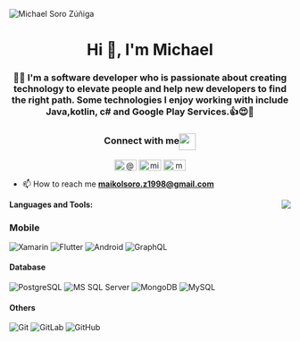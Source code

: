 ![Michael Soro Zúñiga](https://user-images.githubusercontent.com/46753453/101974782-f18a3d00-3bff-11eb-98ec-424dc86af346.png)

<h1 align="center">Hi 👋, I'm Michael</h1>
<h3 align="center">👨‍💻 I'm a software developer who is passionate about creating technology to elevate people and help new developers to find the right path. Some technologies I enjoy working with include Java,kotlin, c# and Google Play Services.👍😍📲</h3>

<div align="center">
  <h3 align="center">Connect with me<img align="center" src="https://user-images.githubusercontent.com/46753453/91627783-37840380-e977-11ea-83e6-9656ff900302.gif"     height="30px"/></h3> 
</div>

<p align="center" >
 <a href="https://twitter.com/@maikol_soro" target="blank"><img align="center" src="https://cdn.jsdelivr.net/npm/simple-icons@3.0.1/icons/twitter.svg" alt="@maikol_soro" height="20"  width="40" /></a>
 <a href="https://fb.com/michael soro" target="blank"><img align="center" src="https://cdn.jsdelivr.net/npm/simple-icons@3.0.1/icons/facebook.svg" alt="michael soro" height="20" width="40"  /></a>
<a href="https://instagram.com/maikolsoro.z1998" target="blank"><img align="center" src="https://cdn.jsdelivr.net/npm/simple-icons@3.0.1/icons/instagram.svg" alt="maikolsoro.z1998" height="20" width="40"/></a>
 <p/>
 
- 📫 How to reach me **maikolsoro.z1998@gmail.com**

<img align="right" src="https://user-images.githubusercontent.com/46753453/91627739-cd6b5e80-e976-11ea-9b75-7365741893af.gif"/>

**Languages and Tools:**  

 ### Mobile
 ![Xamarin](https://img.shields.io/badge/-Xamarin-black?style=flat-square&logo=xamarin)
 ![Flutter](https://img.shields.io/badge/-Flutter-black?style=flat-square&logo=flutter)
 ![Android](https://img.shields.io/badge/-Android-black?style=flat-square&logo=android)
 ![GraphQL](https://img.shields.io/badge/-GraphQL-E10098?style=flat-square&logo=graphql)
 
#### Database
![PostgreSQL](https://img.shields.io/badge/-PostgreSQL-336791?style=flat-square&logo=postgresql)
![MS SQL Server](http://img.shields.io/badge/-MS%20SQL%20Server-CC2927?style=flat-square&logo=microsoft-sql-server&logoColor=ffffff)
![MongoDB](https://img.shields.io/badge/-MongoDB-black?style=flat-square&logo=mongodb)
![MySQL](https://img.shields.io/badge/-MySQL-black?style=flat-square&logo=mysql)
 #### Others
![Git](https://img.shields.io/badge/-Git-%23F05032?style=flat-square&logo=git&logoColor=%23ffffff)
![GitLab](https://img.shields.io/badge/-GitLab-FCA121?style=flat-square&logo=gitlab)
![GitHub](https://img.shields.io/badge/-GitHub-181717?style=flat-square&logo=github)
